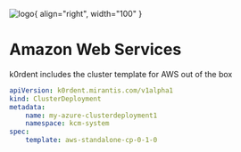 ![logo](https://upload.wikimedia.org/wikipedia/commons/9/93/Amazon_Web_Services_Logo.svg){ align="right", width="100" }
# Amazon Web Services
k0rdent includes the cluster template for AWS out of the box

~~~yaml
apiVersion: k0rdent.mirantis.com/v1alpha1
kind: ClusterDeployment
metadata:
    name: my-azure-clusterdeployment1
    namespace: kcm-system
spec:
    template: aws-standalone-cp-0-1-0
~~~
